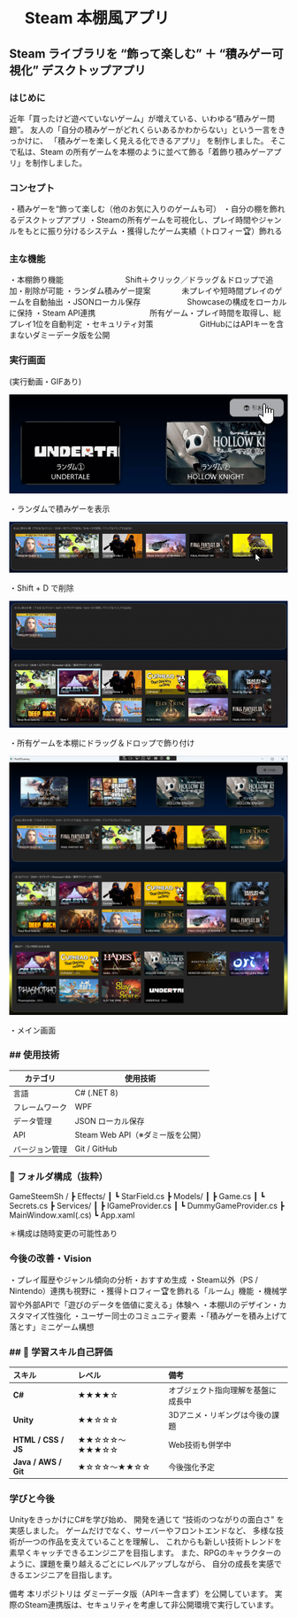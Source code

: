 <h1>　Steam 本棚風アプリ </h1>
<h2>Steam ライブラリを “飾って楽しむ” ＋ “積みゲー可視化” デスクトップアプリ</h2>

<h3>はじめに</h3>
近年「買ったけど遊べていないゲーム」が増えている、いわゆる“積みゲー問題”。
友人の「自分の積みゲーがどれくらいあるかわからない」という一言をきっかけに、
「積みゲーを楽しく見える化できるアプリ」 を制作しました。
そこで私は、Steam の所有ゲームを本棚のように並べて飾る「着飾り積みゲーアプリ」を制作しました。

<h3>コンセプト</h3>
・積みゲーを“飾って楽しむ（他のお気に入りのゲームも可）
・自分の棚を飾れるデスクトップアプリ
・Steamの所有ゲームを可視化し、プレイ時間やジャンルをもとに振り分けるシステム
・獲得したゲーム実績（トロフィー🏆）飾れる

<h3>主な機能</h3>
・本棚飾り機能　　　　　　　　Shift＋クリック／ドラッグ＆ドロップで追加・削除が可能
・ランダム積みゲー提案　　　　未プレイや短時間プレイのゲームを自動抽出
・JSONローカル保存　　　　　　Showcaseの構成をローカルに保持
・Steam API連携　　　　　　　所有ゲーム・プレイ時間を取得し、総プレイ1位を自動判定
・セキュリティ対策　　　　　　GitHubにはAPIキーを含まないダミーデータ版を公開

<h3>実行画面</h3>
(実行動画・GIFあり)

![ランダム抽選](random_short-ezgif.com-video-to-gif-converter.gif)


・ランダムで積みゲーを表示

![Shift+Dで削除](deleteShiftD-ezgif.com-video-to-gif-converter.gif)
<p>・Shift + D で削除</p>

![印刷テスト](print-ezgif.com-video-to-gif-converter.gif)
<p>・所有ゲームを本棚にドラッグ＆ドロップで飾り付け</p> 

![メイン画面](https://github.com/yu-ta7787/PortFDummy/blob/main/スクリーンショット%202025-10-06%20202613.png)
<p>・メイン画面</p> 

<h3>##  使用技術 </h3>

| カテゴリ | 使用技術 |
|-----------|-----------|
| 言語 | C# (.NET 8) |
| フレームワーク | WPF |
| データ管理 | JSON ローカル保存 |
| API | Steam Web API（※ダミー版を公開） |
| バージョン管理 | Git / GitHub |


<h3>📁 フォルダ構成（抜粋）</h3>
GameSteemSh /
 ┣ Effects/
 ┃ ┗ StarField.cs
 ┣ Models/
 ┃ ┣ Game.cs
 ┃ ┗ Secrets.cs
 ┣ Services/
 ┃ ┣ IGameProvider.cs
 ┃ ┗ DummyGameProvider.cs
 ┣ MainWindow.xaml(.cs)
 ┗ App.xaml

＊構成は随時変更の可能性あり

 <h3>今後の改善・Vision</h3>
・プレイ履歴やジャンル傾向の分析・おすすめ生成
・Steam以外（PS / Nintendo）連携も視野に
・獲得トロフィー🏆を飾れる「ルーム」機能
・機械学習や外部APIで「遊びのデータを価値に変える」体験へ
・本棚UIのデザイン・カスタマイズ性強化
・ユーザー同士のコミュニティ要素
・「積みゲーを積み上げて落とす」ミニゲーム構想

<h3>## 💪 学習スキル自己評価</h3>

| スキル | レベル | 備考 |
|:--------|:--------|:--------|
| **C#** | ★★★★☆ | オブジェクト指向理解を基盤に成長中 |
| **Unity** | ★★☆☆☆ | 3Dアニメ・リギングは今後の課題 |
| **HTML / CSS / JS** | ★★☆☆☆〜★★★☆☆ | Web技術も併学中 |
| **Java / AWS / Git** | ★☆☆☆〜★★☆☆ | 今後強化予定 |


<h3>学びと今後</h3>
UnityをきっかけにC#を学び始め、
開発を通じて “技術のつながりの面白さ” を実感しました。
ゲームだけでなく、サーバーやフロントエンドなど、
多様な技術が一つの作品を支えていることを理解し、
これからも新しい技術トレンドを素早くキャッチできるエンジニアを目指します。
また、RPGのキャラクターのように、課題を乗り越えるごとにレベルアップしながら、
自分の成長を実感できるエンジニアを目指します。


備考
本リポジトリは ダミーデータ版（APIキー含まず）を公開しています。
実際のSteam連携版は、セキュリティを考慮して非公開環境で実行しています。

